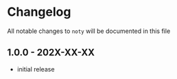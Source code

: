 # Changelog

All notable changes to `noty` will be documented in this file

## 1.0.0 - 202X-XX-XX

- initial release

